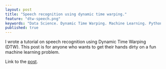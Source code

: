 ```yaml
---
layout: post
title: "Speech recognition using dynamic time warping."
feature: "dtw-speech.png"
keywords: "Data Science. Dynamic Time Warping. Machine Learning. Python."
published: true
---
```


I wrote a tutorial on speech recognition using Dynamic Time Warping (DTW). This post is for anyone who wants to get their hands dirty on a fun machine learning problem.

Link to the [post](https://github.com/crawles/dtw/blob/master/Speech_Recognition_DTW.ipynb).
